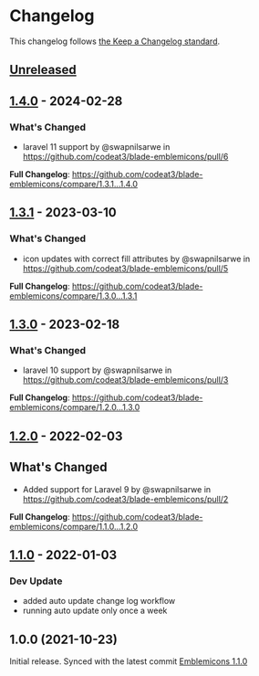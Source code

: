 # Changelog

This changelog follows [the Keep a Changelog standard](https://keepachangelog.com).

## [Unreleased](https://github.com/codeat3/blade-emblemicons/compare/1.4.0...HEAD)

## [1.4.0](https://github.com/codeat3/blade-emblemicons/compare/1.3.1...1.4.0) - 2024-02-28

### What's Changed

* laravel 11 support by @swapnilsarwe in https://github.com/codeat3/blade-emblemicons/pull/6

**Full Changelog**: https://github.com/codeat3/blade-emblemicons/compare/1.3.1...1.4.0

## [1.3.1](https://github.com/codeat3/blade-emblemicons/compare/1.3.0...1.3.1) - 2023-03-10

### What's Changed

- icon updates with correct fill attributes by @swapnilsarwe in https://github.com/codeat3/blade-emblemicons/pull/5

**Full Changelog**: https://github.com/codeat3/blade-emblemicons/compare/1.3.0...1.3.1

## [1.3.0](https://github.com/codeat3/blade-emblemicons/compare/1.2.0...1.3.0) - 2023-02-18

### What's Changed

- laravel 10 support by @swapnilsarwe in https://github.com/codeat3/blade-emblemicons/pull/3

**Full Changelog**: https://github.com/codeat3/blade-emblemicons/compare/1.2.0...1.3.0

## [1.2.0](https://github.com/codeat3/blade-emblemicons/compare/1.1.0...1.2.0) - 2022-02-03

## What's Changed

- Added support for Laravel 9 by @swapnilsarwe in https://github.com/codeat3/blade-emblemicons/pull/2

**Full Changelog**: https://github.com/codeat3/blade-emblemicons/compare/1.1.0...1.2.0

## [1.1.0](https://github.com/codeat3/blade-emblemicons/compare/1.0.0...1.1.0) - 2022-01-03

### Dev Update

- added auto update change log workflow
- running auto update only once a week

## 1.0.0 (2021-10-23)

Initial release.
Synced with the latest commit [Emblemicons 1.1.0](https://github.com/emblemicons/emblemicons.github.io/releases/tag/v1.1.0)

